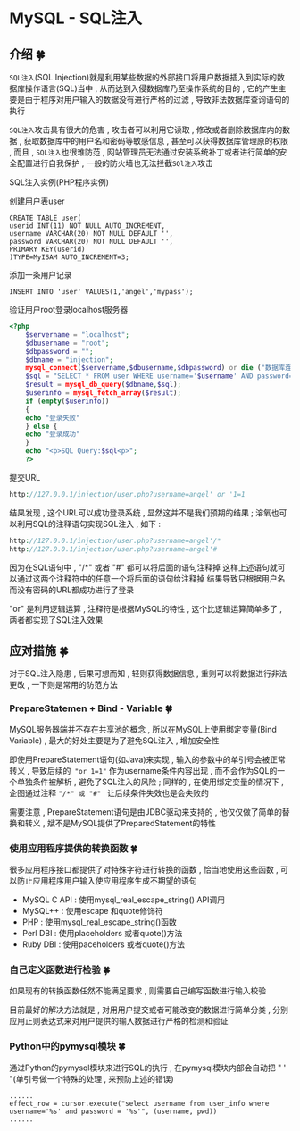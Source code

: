 # MySQL - SQL注入




<extoc></extoc>

## 介绍  🍀

`SQL注入`(SQL Injection)就是利用某些数据的外部接口将用户数据插入到实际的数据库操作语言(SQL)当中 , 从而达到入侵数据库乃至操作系统的目的 , 它的产生主要是由于程序对用户输入的数据没有进行严格的过滤 , 导致非法数据库查询语句的执行 

`SQL注入`攻击具有很大的危害 , 攻击者可以利用它读取 , 修改或者删除数据库内的数据 , 获取数据库中的用户名和密码等敏感信息 , 甚至可以获得数据库管理原的权限 , 而且 , `SQL注入`也很难防范 , 网站管理员无法通过安装系统补丁或者进行简单的安全配置进行自我保护 , 一般的防火墙也无法拦截`SQl注入`攻击  

SQL注入实例(PHP程序实例)

创建用户表user

```mysql
CREATE TABLE user(
userid INT(11) NOT NULL AUTO_INCREMENT,
username VARCHAR(20) NOT NULL DEFAULT '',
password VARCHAR(20) NOT NULL DEFAULT '',
PRIMARY KEY(userid)
)TYPE=MyISAM AUTO_INCREMENT=3;
```

添加一条用户记录

```mysql
INSERT INTO 'user' VALUES(1,'angel','mypass');
```

验证用户root登录localhost服务器

```php
<?php
    $servername = "localhost";
	$dbusername = "root";
	$dbpassword = "";
	$dbname = "injection";
	mysql_connect($servername,$dbusername,$dbpassword) or die ("数据库连接失败!");
	$sql = "SELECT * FROM user WHERE username='$username' AND password='$password'";
	$result = mysql_db_query($dbname,$sql);
	$userinfo = mysql_fetch_array($result);
	if (empty($userinfo))
    {
    echo "登录失败" 
    } else {
    echo "登录成功"
    }
	echo "<p>SQL Query:$sql<p>";
	?>
```

提交URL

```php
http://127.0.0.1/injection/user.php?username=angel' or '1=1
```

结果发现 , 这个URL可以成功登录系统 , 显然这并不是我们预期的结果 ; 溶氧也可以利用SQL的注释语句实现SQL注入 , 如下 :

```php
http://127.0.0.1/injection/user.php?username=angel'/*
http://127.0.0.1/injection/user.php?username=angel'#
```

因为在SQL语句中 , "/*" 或者 "#" 都可以将后面的语句注释掉  这样上述语句就可以通过这两个注释符中的任意一个将后面的语句给注释掉  结果导致只根据用户名而没有密码的URL都成功进行了登录

"or" 是利用逻辑运算 , 注释符是根据MySQL的特性 , 这个比逻辑运算简单多了 , 两者都实现了SQL注入效果


## 应对措施  🍀

对于SQL注入隐患 , 后果可想而知 , 轻则获得数据信息 , 重则可以将数据进行非法更改 , 一下则是常用的防范方法

### PrepareStatemen + Bind - Variable  🍀

MySQL服务器端并不存在共享池的概念 , 所以在MySQL上使用绑定变量(Bind Variable) , 最大的好处主要是为了避免SQL注入 , 增加安全性

即使用PrepareStatement语句(如Java)来实现 , 输入的参数中的单引号会被正常转义 , 导致后续的` "or 1=1"` 作为username条件内容出现 , 而不会作为SQL的一个单独条件被解析 , 避免了SQL注入的风险 ; 同样的 , 在使用绑定变量的情况下 , 企图通过注释 `"/*" 或 "#" ` 让后续条件失效也是会失败的

需要注意 , PrepareStatement语句是由JDBC驱动来支持的 , 他仅仅做了简单的替换和转义 , 斌不是MySQL提供了PreparedStatement的特性


### 使用应用程序提供的转换函数  🍀

很多应用程序接口都提供了对特殊字符进行转换的函数 , 恰当地使用这些函数 , 可以防止应用程序用户输入使应用程序生成不期望的语句

- MySQL C API : 使用mysql_real_escape_string() API调用
- MySQL++ : 使用escape 和quote修饰符
- PHP : 使用mysql_real_escape_string()函数
- Perl DBI : 使用placeholders 或者quote()方法
- Ruby DBI : 使用paceholders 或者quote()方法


### 自己定义函数进行检验  🍀

如果现有的转换函数任然不能满足要求 , 则需要自己编写函数进行输入校验

目前最好的解决方法就是 , 对用用户提交或者可能改变的数据进行简单分类 , 分别应用正则表达式来对用户提供的输入数据进行严格的检测和验证

### Python中的pymysql模块  🍀

通过Python的pymysql模块来进行SQL的执行 , 在pymysql模块内部会自动把 " ' "(单引号做一个特殊的处理 , 来预防上述的错误)

```mysql
......
effect_row = cursor.execute("select username from user_info where username='%s' and password = '%s'", (username, pwd))
......
```










